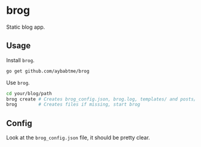 brog
====

Static blog app.

Usage
-----

Install `brog`.
```bash
go get github.com/aybabtme/brog
```

Use `brog`.
```bash
cd your/blog/path
brog create # Creates brog_config.json, brog.log, templates/ and posts/
brog        # Creates files if missing, start brog
```

Config
------

Look at the `brog_config.json` file, it should be pretty clear.
